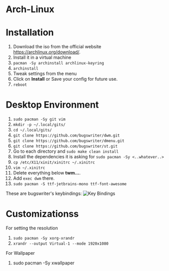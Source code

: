 # Arch-Linux

# Installation
1. Download the iso from the official website https://archlinux.org/download/.
2. Install it in a virtual machine
3. `pacman -Sy archinstall archlinux-keyring`
4. `archinstall`
5. Tweak settings from the menu
6. Click on **Install** or Save your config for future use.
7. `reboot`

# Desktop Environment
1. `sudo pacman -Sy git vim`
2. `mkdir -p ~/.local/gits/`    
3. `cd ~/.local/gits/`
4. `git clone https://github.com/bugswriter/dwm.git` 
5. `git clone https://github.com/bugswriter/dmenu.git`
6. `git clone https://github.com/bugswriter/st.git`
7. Go to each directory and `sudo make clean install`
8. Install the dependencies it is asking for `sudo pacman -Sy <..whatever..>`
9. `cp /etc/X11/xinit/xinitrc ~/.xinitrc`
10. `vim ~/.xinitrc`
11. Delete everything below **twm...**.
12. Add `exec dwm` there.
13. `sudo pacman -S ttf-jetbrains-mono ttf-font-awesome`

These are bugswriter's keybindings:
![Key Bindings](https://github.com/harshdeepcodes/Arch-Linux/assets/94488766/5953279c-bbd0-44b2-9fe3-e75433b41e2d)

# Customizationss
For setting the resolution
1. `sudo pacman -Sy xorg-xrandr`
2. `xrandr --output Virtual-1 --mode 1920x1080`

For Wallpaper
1. sudo pacman -Sy xwallpaper 
